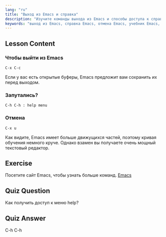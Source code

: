 ```yaml
---
lang: "ru"
title: "Выход из Emacs и справка"
description: "Изучите команды выхода из Emacs и способы доступа к справке. Изучите основные функции навигации и отмены в Emacs в этом руководстве для начинающих."
keywords: "выход из Emacs, справка Emacs, отмена Emacs, учебник Emacs, текстовый редактор Linux, руководство для начинающих"
---
```


## Lesson Content

### Чтобы выйти из Emacs

```
C-x C-c
```

Если у вас есть открытые буферы, Emacs предложит вам сохранить их перед выходом.

### Запутались?

```
C-h C-h : help menu
```

### Отмена

```
C-x u
```

Как видите, Emacs имеет больше движущихся частей, поэтому кривая обучения немного круче. Однако взамен вы получаете очень мощный текстовый редактор.

## Exercise

Посетите сайт Emacs, чтобы узнать больше команд. [Emacs](https://www.gnu.org/software/emacs/)

## Quiz Question

Как получить доступ к меню help?

## Quiz Answer

C-h C-h
